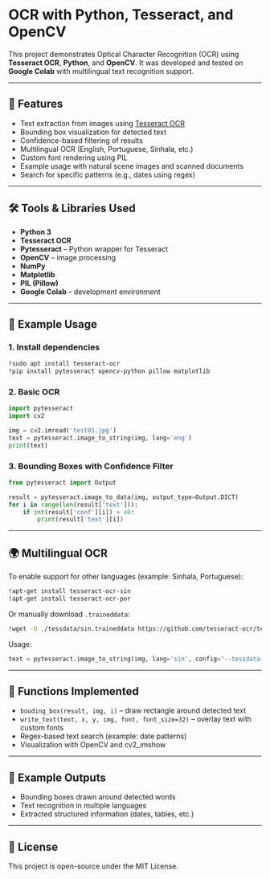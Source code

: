 # OCR with Python, Tesseract, and OpenCV

This project demonstrates Optical Character Recognition (OCR) using **Tesseract OCR**, **Python**, and **OpenCV**.
It was developed and tested on **Google Colab** with multilingual text recognition support.

---

## 🚀 Features

* Text extraction from images using [Tesseract OCR](https://github.com/tesseract-ocr/tesseract)
* Bounding box visualization for detected text
* Confidence-based filtering of results
* Multilingual OCR (English, Portuguese, Sinhala, etc.)
* Custom font rendering using PIL
* Example usage with natural scene images and scanned documents
* Search for specific patterns (e.g., dates using regex)

---

## 🛠️ Tools & Libraries Used

* **Python 3**
* **Tesseract OCR**
* **Pytesseract** – Python wrapper for Tesseract
* **OpenCV** – image processing
* **NumPy**
* **Matplotlib**
* **PIL (Pillow)**
* **Google Colab** – development environment




---

## 📖 Example Usage

### 1. Install dependencies

```bash
!sudo apt install tesseract-ocr
!pip install pytesseract opencv-python pillow matplotlib
```

### 2. Basic OCR

```python
import pytesseract
import cv2

img = cv2.imread('test01.jpg')
text = pytesseract.image_to_string(img, lang='eng')
print(text)
```

### 3. Bounding Boxes with Confidence Filter

```python
from pytesseract import Output

result = pytesseract.image_to_data(img, output_type=Output.DICT)
for i in range(len(result['text'])):
    if int(result['conf'][i]) > 40:
        print(result['text'][i])
```

---

## 🌍 Multilingual OCR

To enable support for other languages (example: Sinhala, Portuguese):

```bash
!apt-get install tesseract-ocr-sin
!apt-get install tesseract-ocr-por
```

Or manually download `.traineddata`:

```bash
!wget -O ./tessdata/sin.traineddata https://github.com/tesseract-ocr/tessdata/raw/main/sin.traineddata
```

Usage:

```python
text = pytesseract.image_to_string(img, lang='sin', config="--tessdata-dir tessdata")
```

---

## 📌 Functions Implemented

* `bouding_box(result, img, i)` – draw rectangle around detected text
* `write_text(text, x, y, img, font, font_size=32)` – overlay text with custom fonts
* Regex-based text search (example: date patterns)
* Visualization with OpenCV and cv2\_imshow

---

## 📸 Example Outputs

* Bounding boxes drawn around detected words
* Text recognition in multiple languages
* Extracted structured information (dates, tables, etc.)



---

## 📜 License

This project is open-source under the MIT License.
